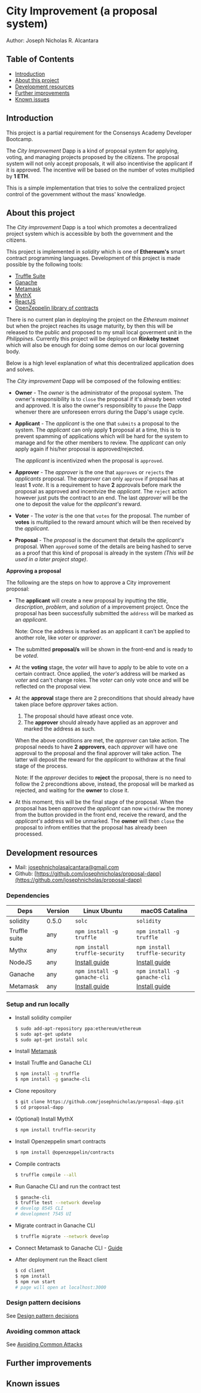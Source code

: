 # City Improvement (a proposal system)

Author: Joseph Nicholas R. Alcantara

## Table of Contents
- [Introduction](#introduction)
- [About this project](#about-this-project)
- [Development resources](#development-resources)
- [Further improvements](#further-improvements)
- [Known issues](#known-issues)

## Introduction

This project is a partial requirement for the Consensys Academy Developer Bootcamp.

The *City Improvement* Dapp is a kind of proposal system for applying, voting, and managing projects proposed by the citizens. The proposal system will not only accept proposals, it will also incentivise the applicant if it is approved. The incentive will be based on the number of votes multiplied by **1 ETH**.

This is a simple implementation that tries to solve the centralized project control of the government without the mass' knowledge.

## About this project

The *City improvement* Dapp is a tool which promotes a decentralized project system which is accessible by both the government and the citizens.

This project is implemented in *solidity* which is one of **Ethereum's** smart contract programming languages. Development of this project is made possible by the following tools:

- [Truffle Suite]()
- [Ganache]()
- [Metamask]()
- [MythX]()
- [ReactJS]()
- [OpenZeppelin library of contracts]()

There is no current plan in deploying the project on the *Ethereum mainnet* but when the project reaches its usage maturity, by then this will be released to the public and proposed to my small local goverment unit in the *Philippines*. Currently this project will be deployed on **Rinkeby testnet** which will also be enough for doing some demos on our local governing body.

Below is a high level explanation of what this decentralized application does and solves.

The *City improvement* Dapp will be composed of the following entities:

- **Owner** - The *owner* is the administrator of the proposal system. The owner's responsibility is to `close` the proposal if it's already been      voted and approved. It is also the owner's responsiblity to `pause` the Dapp whenver there are unforeseen errors during the Dapp's usage cycle.

- **Applicant** - The *applicant* is the one that `submits` a proposal to the system. The *applicant* can only apply **1** proposal at a time, this is to prevent spamming of applications which will be hard for the system to manage and for the other members to review. The *applicant* can only apply again if his/her proposal is approved/rejected.

    The *applicant* is incentivized when the proposal is `approved`.

- **Approver** - The *approver* is the one that `approves` or `rejects` the *applicants* proposal. The *approver* can only `approve` if propsal has at least **1** *vote*. It is a requirement to have **2** approvals before mark the proposal as approved and incentvize the *applicant*. The `reject` action however just puts the contract to an end. The last *approver* will be the one to deposit the value for the *applicant's* reward.

- **Voter** - The *voter* is the one that `votes` for the proposal. The number of **votes** is multiplied to the reward amount which will be then received by the *applicant*.

- **Proposal** - The *proposal* is the document that details the *applicant's* proposal. When `approved` some of the details are being hashed to serve as a proof that this kind of proposal is already in the system *(This will be used in a later project stage)*.

**Approving a proposal**

The following are the steps on how to approve a City improvement proposal:

- The **applicant** will create a new proposal by inputting the *title*, *description*, *problem*, and *solution* of a improvement project. Once the proposal has been successfully submitted the `address` will be marked as an *applicant*.

    Note: Once the address is marked as an applicant it can't be applied to another role, like *voter* or *approver*.

- The submitted **proposal/s** will be shown in the front-end and is ready to be *voted*.

- At the **voting** stage, the *voter* will have to apply to be able to vote on a certain contract. Once applied, the *voter's* address will be marked as *voter* and can't change roles. The *voter* can only vote once and will be reflected on the proposal view.

- At the **approval** stage there are 2 preconditions that should already have taken place before *approver* takes action.

    1. The proposal should have atleast once vote.
    2. The **approver** should already have applied as an approver and marked the address as such.

    When the above conditions are met, the *approver* can take action. The proposal needs to have **2 approvers**, each *approver* will have one approval to the proposal and the final approver will take action. The latter will deposit the reward for the *applicant* to withdraw at the final stage of the process.

    Note: If the *approver* decides to **reject** the proposal, there is no need to follow the 2 precondtions above, instead, the proposal will be marked as rejected, and waiting for the **owner** to close it.

- At this moment, this will be the final stage of the proposal. When the proposal has been *approved* the *applicant* can now `withdraw` the money from the button provided in the front end, receive the reward, and the *applicant's* address will be unmarked.
    The **owner** will then `close` the proposal to infrom entities that the proposal has already been processed.

## Development resources

- Mail: [josephnicholasalcantara@gmail.com](mailto:josephnicholasalcantara@gmail.com)
- Github: [https://github.com/josephnicholas/proposal-dapp](https://github.com/josephnicholas/proposal-dapp)

### Dependencies

| Deps          | Version| Linux Ubuntu    | macOS Catalina     |
| ------------  | -------| --------------  | ------------------ |
| solidity      | 0.5.0  | `solc`                        | `solidity`|
| Truffle suite | any    | `npm install -g truffle`      | `npm install -g truffle`  |
| Mythx         | any    | `npm install truffle-security`| `npm install truffle-security`  |
| NodeJS        | any    | [Install guide](https://nodejs.org/en/download/package-manager/) | [Install guide](https://nodejs.org/en/download/package-manager/)  |
| Ganache       | any    | `npm install -g ganache-cli`  | `npm install -g ganache-cli`  |
| Metamask      | any    | [Install guide](https://metamask.io/)  | [Install guide](https://metamask.io/)  |

### Setup and run locally

- Install solidity compiler
    ```bash
    $ sudo add-apt-repository ppa:ethereum/ethereum
    $ sudo apt-get update
    $ sudo apt-get install solc
    ```

- Install [Metamask](https://metamask.io/)

- Install Truffle and Ganache CLI
    ```bash
    $ npm install -g truffle
    $ npm install -g ganache-cli
    ```

- Clone repository
    ```bash
    $ git clone https://github.com/josephnicholas/proposal-dapp.git
    $ cd proposal-dapp
    ```

- (Optional) Install MythX
    ```bash
    $ npm install truffle-security
    ```

- Install Openzeppelin smart contracts
    ```bash
    $ npm install @openzeppelin/contracts
    ```

- Compile contracts
    ```bash
    $ truffle compile --all
    ```

- Run Ganache CLI and run the contract test
    ```bash
    $ ganache-cli
    $ truffle test --network develop
    # develop 8545 CLI
    # development 7545 UI
    ```

- Migrate contract in Ganache CLI
    ```bash
    $ truffle migrate --network develop
    ```

- Connect Metamask to Ganache CLI - [Guide](https://www.trufflesuite.com/tutorials/pet-shop#interacting-with-the-dapp-in-a-browser)

- After deployment run the React client
    ```bash
    $ cd client
    $ npm install
    $ npm run start
    # page will open at localhost:3000
    ```

### Design pattern decisions
See [Design pattern decisions](design_pattern_decisions.md)

### Avoiding common attack
See [Avoiding Common Attacks](avoiding_common_attacks.md)

## Further improvements

## Known issues

